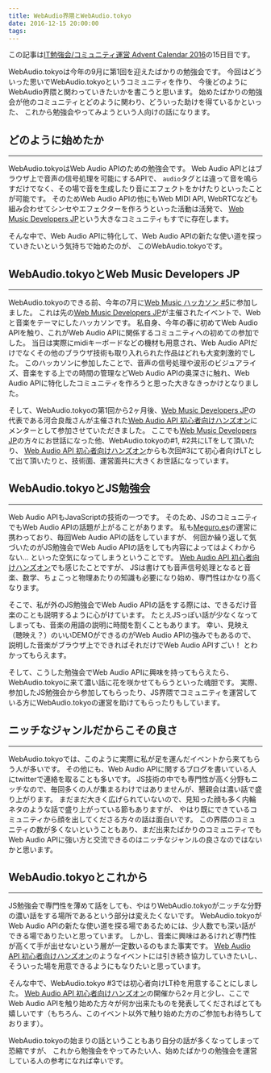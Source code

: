 ```yaml
---
title: WebAudio界隈とWebAudio.tokyo
date: 2016-12-15 20:00:00
tags:
---
```


この記事は[IT勉強会/コミュニティ運営 Advent Calendar 2016](http://qiita.com/advent-calendar/2016/event-management)の15日目です。

WebAudio.tokyoは今年の9月に第1回を迎えたばかりの勉強会です。
今回はどういった思いでWebAudio.tokyoというコミュニティを作り、
今後どのようにWebAudio界隈と関わっていきたいかを書こうと思います。
始めたばかりの勉強会が他のコミュニティとどのように関わり、どういった助けを得ているかといった、
これから勉強会やってみようという人向けの話になります。

## どのように始めたか
---
WebAudio.tokyoはWeb Audio APIのための勉強会です。
Web Audio APIとはブラウザ上で音声の信号処理を可能にするAPIで、
`audio`タグとは違って音を鳴らすだけでなく、その場で音を生成したり音にエフェクトをかけたりといったことが可能です。
そのためWeb Audio APIの他にもWeb MIDI API, WebRTCなども組み合わせてシンセやエフェクターを作ろうといった活動は活発で、
[Web Music Developers JP](https://groups.google.com/forum/#!forum/web-music-developers-jp)という大きなコミュニティもすでに存在します。

そんな中で、Web Audio APIに特化して、Web Audio APIの新たな使い道を探っていきたいという気持ちで始めたのが、
このWebAudio.tokyoです。

## WebAudio.tokyoとWeb Music Developers JP
---
WebAudio.tokyoのできる前、今年の7月に[Web Music ハッカソン #5](https://developers-jp.googleblog.com/2016/06/web-music-5.html)に参加しました。
これは先の[Web Music Developers JP](https://groups.google.com/forum/#!forum/web-music-developers-jp)が主催されたイベントで、Webと音楽をテーマにしたハッカソンです。
私自身、今年の春に初めてWeb Audio APIを触り、これがWeb Audio APIに関係するコミュニティへの初めての参加でした。
当日は実際にmidiキーボードなどの機材も用意され、Web Audio APIだけでなくその他のブラウザ技術も取り入れられた作品はどれも大変刺激的でした。
このハッカソンに参加したことで、音声の信号処理や波形のビジュアライズ、音楽をする上での時間の管理などWeb Audio APIの奥深さに触れ、Web Audio APIに特化したコミュニティを作ろうと思った大きなきっかけとなりました。

そして、WebAudio.tokyoの第1回から2ヶ月後、[Web Music Developers JP](https://groups.google.com/forum/#!forum/web-music-developers-jp)の代表である河合良哉さんが主催された[Web Audio API 初心者向けハンズオン](https://connpass.com/event/41470/)にメンターとして参加させていただきました。
ここでも[Web Music Developers JP](https://groups.google.com/forum/#!forum/web-music-developers-jp)の方々にお世話になった他、WebAudio.tokyoの#1, #2共にLTをして頂いたり、
[Web Audio API 初心者向けハンズオン](https://connpass.com/event/41470/)からも次回#3にて初心者向けLTとして出て頂いたりと、技術面、運営面共に大きくお世話になっています。

## WebAudio.tokyoとJS勉強会
---
Web Audio APIもJavaScriptの技術の一つです。
そのため、JSのコミュニティでもWeb Audio APIの話題が上がることがあります。
私も[Meguro.es](https://meguro.es/2016/12/08/advent-calendar-2016/)の運営に携わっており、毎回Web Audio APIの話をしていますが、
何回か繰り返して気づいたのがJS勉強会でWeb Audio APIの話をしても内容によってはよくわからない…
といった空気になってしまうということです。
[Web Audio API 初心者向けハンズオン](https://connpass.com/event/41470/)でも感じたことですが、
JSは書けても音声信号処理となると音楽、数学、ちょこっと物理あたりの知識も必要になり始め、専門性はかなり高くなります。

そこで、私が外のJS勉強会でWeb Audio APIの話をする際には、できるだけ音楽のことも説明するように心がけています。
たとえJSっぽい話が少なくなってしまっても、音楽の用語の説明に時間を割くこともあります。
幸い、見映え（聴映え？）のいいDEMOができるのがWeb Audio APIの強みでもあるので、
説明した音楽がブラウザ上でできればそれだけでWeb Audio APIすごい！ とわかってもらえます。

そして、こうした勉強会でWeb Audio APIに興味を持ってもらえたら、WebAudio.tokyoに来て濃い話に花を咲かせてもらうといった魂胆です。
実際、参加したJS勉強会から参加してもらったり、JS界隈でコミュニティを運営している方にWebAudio.tokyoの運営を助けてもらったりもしています。

## ニッチなジャンルだからこその良さ
---
WebAudio.tokyoでは、このように実際に私が足を運んだイベントから来てもらう人が多いです。
その他にも、Web Audio APIに関するブログを書いている人にtwitterで連絡を取ることも多いです。
JS技術の中でも専門性が高く分野もニッチなので、毎回多くの人が集まるわけではありませんが、懇親会は濃い話で盛り上がります。
まだまだ大きく広げられていないので、見知った顔も多く内輪ネタのような話で盛り上がっている節もありますが、
やはり既にできているコミュニティから顔を出してくださる方々の話は面白いです。
この界隈のコミュニティの数が多くないということもあり、まだ出来たばかりのコミュニティでもWeb Audio APIに強い方と交流できるのはニッチなジャンルの良さなのではないかと思います。

## WebAudio.tokyoとこれから
---
JS勉強会で専門性を薄めて話をしても、やはりWebAudio.tokyoがニッチな分野の濃い話をする場所であるという部分は変えたくないです。
WebAudio.tokyoがWeb Audio APIの新たな使い道を探る場であるためには、少人数でも深い話ができる場でありたいと思っています。
しかし、音楽に興味はあるけれど専門性が高くて手が出せないという層が一定数いるのもまた事実です。
[Web Audio API 初心者向けハンズオン](https://connpass.com/event/41470/)のようなイベントには引き続き協力していきたいし、
そういった場を用意できるようにもなりたいと思っています。

そんな中で、WebAudio.tokyo #3では初心者向けLT枠を用意することにしました。
[Web Audio API 初心者向けハンズオン](https://connpass.com/event/41470/)の開催から2ヶ月と少し、ここでWeb Audio APIを触り始めた方々が何か出来たものを発表してくださればとても嬉しいです（もちろん、このイベント以外で触り始めた方のご参加もお待ちしております）。

WebAudio.tokyoの始まりの話ということもあり自分の話が多くなってしまって恐縮ですが、
これから勉強会をやってみたい人、始めたばかりの勉強会を運営している人の参考になれば幸いです。
